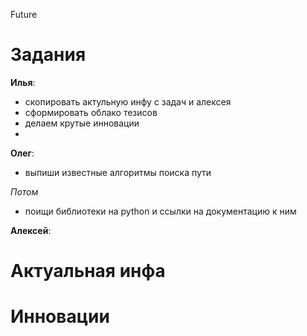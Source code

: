 Future

# Задания

**Илья**:
- скопировать актульную инфу с задач и алексея
- сформировать облако тезисов
- делаем крутые инновации
- 

**Олег**:
- выпиши известные алгоритмы поиска пути

*Потом*
- поищи библиотеки на python и ссылки на документацию к ним

**Алексей**:

# Актуальная инфа


# Инновации